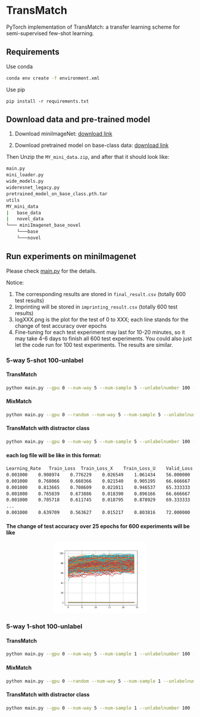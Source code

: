 # TransMatch
PyTorch implementation of TransMatch: a transfer learning scheme for semi-supervised few-shot learning. 

## Requirements
Use conda
```bash
conda env create -f environment.xml
```
Use pip
```
pip install -r requirements.txt
```

## Download data and pre-trained model
1. Download miniImageNet: [download link](https://drive.google.com/file/d/1Mmx4pi-29FOh9R2wMS1OpqxSuXEUP_vD/view?usp=sharing)

2. Download pretrained model on base-class data: [download link](https://drive.google.com/file/d/1CUluyeErZ919EVV1WeAD0QYN7d130rZm/view?usp=sharing)

Then Unzip the `MY_mini_data.zip`, and after that it should look like:
```bash
main.py
mini_loader.py
wide_models.py
wideresnet_legacy.py
pretrained_model_on_base_class.pth.tar
utils
MY_mini_data
|   base_data
|   novel_data
└─── miniImagenet_base_novel
    └───base
    └───novel
```

## Run experiments on miniImagenet
Please check [main.py](main.py) for the details.

Notice: 
1. The corresponding results are stored in `final_result.csv` (totally 600 test results)
2. Imprinting will be stored in `imprinting_result.csv` (totally 600 test results)
3. logXXX.png is the plot for the test of 0 to XXX; each line stands for the change of test accuracy over epochs
4. Fine-tuning for each test experiment may last for 10-20 minutes, so it may take 4-6 days to finish all 600 test experiments. You could also just let the code run for 100 test experiments. The results are similar.

### 5-way 5-shot 100-unlabel
#### TransMatch
```bash
python main.py --gpu 0 --num-way 5 --num-sample 5 --unlabelnumber 100 --epoch 25 --checkpoint TransMatch_5_5_100
```
#### MixMatch
```bash
python main.py --gpu 0 --random --num-way 5 --num-sample 5 --unlabelnumber 100 --epoch 25 --checkpoint MixMatch_5_5_100
```
#### TransMatch with distractor class
```bash
python main.py --gpu 0 --num-way 5 --num-sample 5 --unlabelnumber 100 --distractor --distractor_class 3 --epoch 25 --checkpoint TransMatch_5_5_100_distractor_3
```
#### each log file will be like in this format:
```bash
Learning_Rate	Train_Loss	Train_Loss_X	Train_Loss_U	Valid_Loss	Valid_Acc
0.001000	0.908974	0.776229	0.026549	1.061434	56.000000	
0.001000	0.768066	0.660366	0.021540	0.905195	66.666667	
0.001000	0.813665	0.708609	0.021011	0.946537	65.333333	
0.001000	0.765839	0.673886	0.018390	0.896166	66.666667	
0.001000	0.705718	0.611745	0.018795	0.878929	69.333333	
...
0.001000	0.639709	0.563627	0.015217	0.803816	72.000000	
```
#### The change of test accuracy over 25 epochs for 600 experiments will be like
<p align="center"><img width="50%" src="example.png" /></p>

### 5-way 1-shot 100-unlabel
#### TransMatch 
```bash
python main.py --gpu 0 --num-way 5 --num-sample 1 --unlabelnumber 100 --epoch 20 --checkpoint TransMatch_5_1_100
```

#### MixMatch 
```bash
python main.py --gpu 0 --random --num-way 5 --num-sample 1 --unlabelnumber 100 --epoch 20 --checkpoint MixMatch_5_1_100
```

#### TransMatch with distractor class
```bash
python main.py --gpu 0 --num-way 5 --num-sample 1 --unlabelnumber 100 --distractor --distractor_class 3 --epoch 20 --checkpoint TransMatch_5_1_100_distractor_3
```
